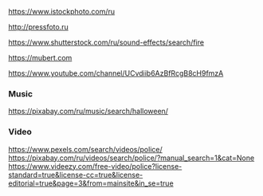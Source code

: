 https://www.istockphoto.com/ru

http://pressfoto.ru

https://www.shutterstock.com/ru/sound-effects/search/fire

https://mubert.com

https://www.youtube.com/channel/UCvdiib6AzBfRcgB8cH9fmzA

### Music
https://pixabay.com/ru/music/search/halloween/

### Video
https://www.pexels.com/search/videos/police/
<br>
https://pixabay.com/ru/videos/search/police/?manual_search=1&cat=None
<br>
https://www.videezy.com/free-video/police?license-standard=true&license-cc=true&license-editorial=true&page=3&from=mainsite&in_se=true
<br>
